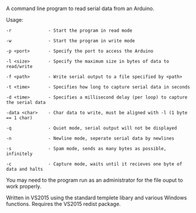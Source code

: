 A command line program to read serial data from an Arduino.

Usage:

    -r              - Start the program in read mode

    -w              - Start the program in write mode

    -p <port>       - Specify the port to access the Arduino

    -l <size>       - Specify the maximum size in bytes of data to read/write

    -f <path>       - Write serial output to a file specified by <path>

    -t <time>       - Specifies how long to capture serial data in seconds

    -d <time>       - Specifies a millisecond delay (per loop) to capture the serial data

    -data <char>    - Char data to write, must be aligned with -l (1 byte == 1 char)

    -q              - Quiet mode, serial output will not be displayed

    -n              - Newline mode, seperate serial data by newlines

    -s              - Spam mode, sends as many bytes as possible, infinitely

    -c              - Capture mode, waits until it recieves one byte of data and halts

You may need to the program run as an administrator for the file ouput to work properly.

Written in VS2015 using the standard templete libary and various Windows functions.
Requires the VS2015 redist package.
